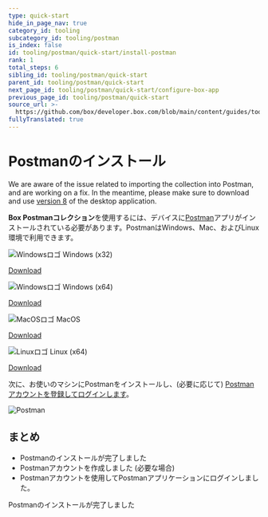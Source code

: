```yaml
---
type: quick-start
hide_in_page_nav: true
category_id: tooling
subcategory_id: tooling/postman
is_index: false
id: tooling/postman/quick-start/install-postman
rank: 1
total_steps: 6
sibling_id: tooling/postman/quick-start
parent_id: tooling/postman/quick-start
next_page_id: tooling/postman/quick-start/configure-box-app
previous_page_id: tooling/postman/quick-start
source_url: >-
  https://github.com/box/developer.box.com/blob/main/content/guides/tooling/postman/quick-start/1-install-postman.md
fullyTranslated: true
---
```

# Postmanのインストール

<Message type="danger">

We are aware of the issue related to importing the collection into Postman, and are working on a fix. In the meantime, please make sure to download and use [version 8][v8] of the desktop application.

</Message>

**Box Postmanコレクション**を使用するには、デバイスに[Postman][postman]アプリがインストールされている必要があります。PostmanはWindows、Mac、およびLinux環境で利用できます。

<Grid columns="4">

<Download>

![Windowsロゴ](./windows.png) Windows (x32)

<Trigger option="postman.downloaded" value="win32">

[Download][v8]

</Trigger>

</Download>

<Download>

![Windowsロゴ](./windows.png) Windows (x64)

<Trigger option="postman.downloaded" value="win64">

[Download][v8]

</Trigger>

</Download>

<Download>

![MacOSロゴ](./macos.png) MacOS

<Trigger option="postman.downloaded" value="osx">

[Download][v8]

</Trigger>

</Download>

<Download>

![Linuxロゴ](./linux.png) Linux (x64)

<Trigger option="postman.downloaded" value="linux64">

[Download][v8]

</Trigger>

</Download>

</Grid>

次に、お使いのマシンにPostmanをインストールし、(必要に応じて) [Postmanアカウントを登録してログインします][register]。

<ImageFrame border center>

![Postman](./postman-example.png)

</ImageFrame>

## まとめ

* Postmanのインストールが完了しました
* Postmanアカウントを作成しました (必要な場合)
* Postmanアカウントを使用してPostmanアプリケーションにログインしました。

<Observe option="postman.downloaded" value="win32,win64,osx,linux64">

<Next>

Postmanのインストールが完了しました

</Next>

</Observe>

[register]: https://identity.getpostman.com/signup

[postman]: https://getpostman.com

[v8]: https://learning.postman.com/docs/administration/upgrading/#downloading-postman-v8
